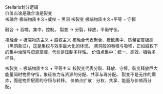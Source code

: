 Stellaris划分逻辑<br>
价值点谁是融合谁是裂变<br>
核融合 极端物质主义+威权 = 黑洞
核裂变 极端物质主义+平等 = 守恒

融合 → 吞噬，集中，控制。
裂变 → 分裂，释放，平衡守恒。

核融合 = 极端物质主义 + 威权主义
核融合代表聚合、极致集中、质量密度极高（黑洞象征），这是集权与效率最大化的体现。
黑洞般的吞噬与吸积，正如威权下的集中治理与资源掌控，代价是压制多样性。
价值点集中：统一、高效、牺牲多样性。

核裂变 = 极端物质主义 + 平等主义
核裂变代表分裂、释放、守恒。裂变释放巨大能量同时物质守恒，象征权力与资源的分配、共享与再分配。
裂变不是无序的爆炸，而是物质层面的守恒与转移。
价值点扩散：分权、共享、能量与价值再分配。
